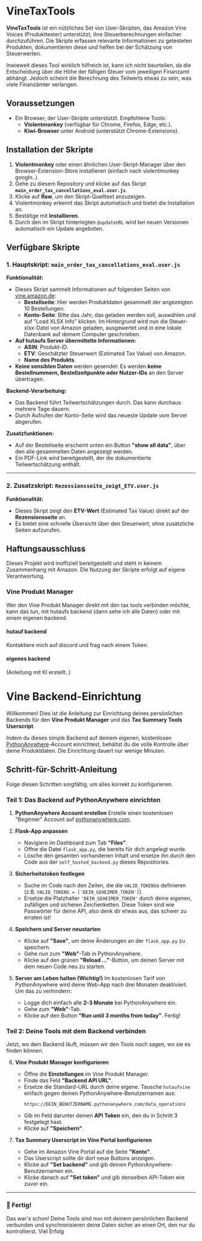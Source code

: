 # VineTaxTools

**VineTaxTools** ist ein nützliches Set von User-Skripten, das Amazon Vine Voices (Produkttester) unterstützt, ihre Steuerberechnungen einfacher durchzuführen. Die Skripte erfassen relevante Informationen zu getesteten Produkten, dokumentieren diese und helfen bei der Schätzung von Steuerwerten.

Inwieweit dieses Tool wirklich hilfreich ist, kann ich nicht beurteilen, da die Entscheidung über die Höhe der fälligen Steuer vom jeweiligen Finanzamt abhängt. Jedoch scheint die Berechnung des Teilwerts etwas zu sein, was viele Finanzämter verlangen.

## Voraussetzungen

- Ein Browser, der User-Skripte unterstützt. Empfohlene Tools:
  - **Violentmonkey** (verfügbar für Chrome, Firefox, Edge, etc.).
  - **Kiwi-Browser** unter Android (unterstützt Chrome-Extensions).

## Installation der Skripte

1. **Violentmonkey** oder einen ähnlichen User-Skript-Manager über den Browser-Extension-Store installieren (einfach nach violentmonkey googln..).
2. Gehe zu diesem Repository und klicke auf das Skript **`main_order_tax_cancellations_eval.user.js`**.
3. Klicke auf **Raw**, um den Skript-Quelltext anzuzeigen.
4. Violentmonkey erkennt das Skript automatisch und bietet die Installation an.
5. Bestätige mit **Installieren**.
6. Durch den im Skript hinterlegten `@updateURL` wird bei neuen Versionen automatisch ein Update angeboten.

## Verfügbare Skripte

### 1. Hauptskript: `main_order_tax_cancellations_eval.user.js`

**Funktionalität:**
- Dieses Skript sammelt Informationen auf folgenden Seiten von [vine.amazon.de](https://vine.amazon.de):
  - **Bestellseite**: Hier werden Produktdaten gesammelt der angezeigten 10 Bestellungen.
  - **Konto-Seite**: Bitte das Jahr, das geladen werden soll, auswählen und auf "Load XLSX Info" klicken. Im Hintergrund wird nun die Steuer-xlsx-Datei von Amazon geladen, ausgewertet und in eine lokale Datenbank auf deinem Computer geschrieben.
- **Auf hutaufs Server übermittelte Informationen:**
  - **ASIN**: Produkt-ID.
  - **ETV**: Geschätzter Steuerwert (Estimated Tax Value) von Amazon.
  - **Name des Produkts**.
- **Keine sensiblen Daten** werden gesendet: Es werden **keine Bestellnummern, Bestellzeitpunkte oder Nutzer-IDs** an den Server übertragen.

**Backend-Verarbeitung:**
- Das Backend führt Teilwertschätzungen durch. Das kann durchaus mehrere Tage dauern.
- Durch Aufrufen der Konto-Seite wird das neueste Update vom Server abgerufen.

**Zusatzfunktionen:**
- Auf der Bestellseite erscheint unten ein Button **"show all data"**, über den alle gesammelten Daten angezeigt werden.
- Ein PDF-Link wird bereitgestellt, der die dokumentierte Teilwertschätzung enthält.

---

### 2. Zusatzskript: `Rezessionsseite_zeigt_ETV.user.js`

**Funktionalität:**
- Dieses Skript zeigt den **ETV-Wert** (Estimated Tax Value) direkt auf der **Rezensionsseite** an.
- Es bietet eine schnelle Übersicht über den Steuerwert, ohne zusätzliche Seiten aufzurufen.

## Haftungsausschluss
Dieses Projekt wird inoffiziell bereitgestellt und steht in keinem Zusammenhang mit Amazon. Die Nutzung der Skripte erfolgt auf eigene Verantwortung.


### Vine Produkt Manager

Wer den Vine Produkt Manager direkt mit den tax tools verbinden möchte, kann das tun, mit hutaufs backend (dann sehe ich alle Daten) oder mit einem eigenen backend.

#### hutauf backend

Kontaktiere mich auf discord und frag nach einem Token.

#### eigenes backend

(Anleitung mit KI erstellt..)

# Vine Backend-Einrichtung

Willkommen! Dies ist die Anleitung zur Einrichtung deines persönlichen Backends für den **Vine Produkt Manager** und das **Tax Summary Tools Userscript**.

Indem du dieses simple Backend auf deinem eigenen, kostenlosen [PythonAnywhere](https://www.pythonanywhere.com/)-Account einrichtest, behältst du die volle Kontrolle über deine Produktdaten. Die Einrichtung dauert nur wenige Minuten.

## Schritt-für-Schritt-Anleitung

Folge diesen Schritten sorgfältig, um alles korrekt zu konfigurieren.

### Teil 1: Das Backend auf PythonAnywhere einrichten

1.  **PythonAnywhere Account erstellen**
    Erstelle einen kostenlosen "Beginner" Account auf [pythonanywhere.com](https://www.pythonanywhere.com/).

2.  **Flask-App anpassen**
    *   Navigiere im Dashboard zum Tab **"Files"**.
    *   Öffne die Datei `flask_app.py`, die bereits für dich angelegt wurde.
    *   Lösche den gesamten vorhandenen Inhalt und ersetze ihn durch den Code aus der `self_hosted_backend.py` dieses Repositories.

3.  **Sicherheitstoken festlegen**
    *   Suche im Code nach den Zeilen, die die `VALID_TOKENS`s definieren (z.B. `VALID_TOKENS = ['DEIN_GEHEIMER_TOKEN']`).
    *   Ersetze die Platzhalter `'DEIN_GEHEIMER_TOKEN'` durch deine eigenen, zufälligen und sicheren Zeichenketten. Diese Token sind wie Passwörter für deine API, also denk dir etwas aus, das schwer zu erraten ist!

4.  **Speichern und Server neustarten**
    *   Klicke auf **"Save"**, um deine Änderungen an der `flask_app.py` zu speichern.
    *   Gehe nun zum **"Web"**-Tab in PythonAnywhere.
    *   Klicke auf den grünen **"Reload ..."**-Button, um deinen Server mit dem neuen Code neu zu starten.

5.  **Server am Leben halten (Wichtig!)**
    Im kostenlosen Tarif von PythonAnywhere wird deine Web-App nach drei Monaten deaktiviert. Um das zu verhindern:
    *   Logge dich einfach alle **2-3 Monate** bei PythonAnywhere ein.
    *   Gehe zum **"Web"**-Tab.
    *   Klicke auf den Button **"Run until 3 months from today"**. Fertig!

### Teil 2: Deine Tools mit dem Backend verbinden

Jetzt, wo dein Backend läuft, müssen wir den Tools noch sagen, wo sie es finden können.

6.  **Vine Produkt Manager konfigurieren**
    *   Öffne die **Einstellungen** im Vine Produkt Manager.
    *   Finde das Feld **"Backend API URL"**.
    *   Ersetze die Standard-URL durch deine eigene. Tausche `hutaufvine` einfach gegen deinen PythonAnywhere-Benutzernamen aus:
        ```
        https://DEIN_BENUTZERNAME.pythonanywhere.com/data_operations
        ```
    *   Gib im Feld darunter deinen **API Token** ein, den du in Schritt 3 festgelegt hast.
    *   Klicke auf **"Speichern"**.

7.  **Tax Summary Userscript im Vine Portal konfigurieren**
    *   Gehe im Amazon Vine Portal auf die Seite **"Konto"**.
    *   Das Userscript sollte dir dort neue Buttons anzeigen.
    *   Klicke auf **"Set backend"** und gib deinen PythonAnywhere-Benutzernamen ein.
    *   Klicke danach auf **"Set token"** und gib denselben API-Token wie zuvor ein.

---

### 🎉 Fertig!

Das war's schon! Deine Tools sind nun mit deinem persönlichen Backend verbunden und synchronisieren deine Daten sicher an einen Ort, den nur du kontrollierst. Viel Erfolg